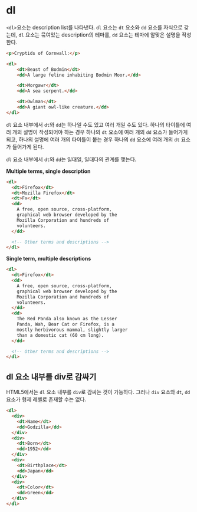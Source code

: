 # dl

`<dl>`요소는 description list를 나타낸다. `dl` 요소는 `dt` 요소와 `dd` 요소를 자식으로 갖는데, `dl` 요소는 묶여있는 description의 테마를, `dd` 요소는 테마에 알맞은 설명을 작성한다.



```html
<p>Cryptids of Cornwall:</p>

<dl>
    <dt>Beast of Bodmin</dt>
    <dd>A large feline inhabiting Bodmin Moor.</dd>

    <dt>Morgawr</dt>
    <dd>A sea serpent.</dd>

    <dt>Owlman</dt>
    <dd>A giant owl-like creature.</dd>
</dl>
```



`dl` 요소 내부에서 `dt`와 `dd`는 하나일 수도 있고 여러 개일 수도 있다. 하나의 타이틀에 여러 개의 설명이 작성되어야 하는 경우 하나의 `dt` 요소에 여러 개의 `dd` 요소가 들어가게 되고, 하나의 설명에 여러 개의 타이틀이 붙는 경우 하나의 `dd` 요소에 여러 개의 `dt` 요소가 들어가게 된다.

`dl` 요소 내부에서 `dt`와 `dd`는 일대일, 일대다의 관계를 맺는다.



**Multiple terms, single description**

```html
<dl>
  <dt>Firefox</dt>
  <dt>Mozilla Firefox</dt>
  <dt>Fx</dt>
  <dd>
    A free, open source, cross-platform,
    graphical web browser developed by the
    Mozilla Corporation and hundreds of
    volunteers.
  </dd>

  <!-- Other terms and descriptions -->
</dl>
```



**Single term, multiple descriptions**

```html
<dl>
  <dt>Firefox</dt>
  <dd>
    A free, open source, cross-platform,
    graphical web browser developed by the
    Mozilla Corporation and hundreds of
    volunteers.
  </dd>
  <dd>
    The Red Panda also known as the Lesser
    Panda, Wah, Bear Cat or Firefox, is a
    mostly herbivorous mammal, slightly larger
    than a domestic cat (60 cm long).
  </dd>

  <!-- Other terms and descriptions -->
</dl>
```



## dl 요소 내부를 div로 감싸기

HTML5에서는 `dl` 요소 내부를 `div`로 감싸는 것이 가능하다. 그러나 `div` 요소와 `dt`, `dd` 요소가 형제 레벨로 존재할 수는 없다.

```html
<dl>
  <div>
    <dt>Name</dt>
    <dd>Godzilla</dd>
  </div>
  <div>
    <dt>Born</dt>
    <dd>1952</dd>
  </div>
  <div>
    <dt>Birthplace</dt>
    <dd>Japan</dd>
  </div>
  <div>
    <dt>Color</dt>
    <dd>Green</dd>
  </div>
</dl>
```

